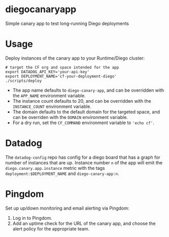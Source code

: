 diegocanaryapp
==============

Simple canary app to test long-running Diego deployments

Usage
=====

Deploy instances of the canary app to your Runtime/Diego cluster:

```
# target the CF org and space intended for the app
export DATADOG_API_KEY='your-api-key'
export DEPLOYMENT_NAME='cf-your-deployment-diego'
./scripts/deploy
```

- The app name defaults to `diego-canary-app`, and can be overridden with the `APP_NAME` environment variable.
- The instance count defaults to 20, and can be overridden with the `INSTANCE_COUNT` environment variable.
- The domain defaults to the default domain for the targeted space, and can be overriden with the `DOMAIN` environment variable.
- For a dry run, set the `CF_COMMAND` environment variable to `'echo cf'`.

Datadog
=======

The `datadog-config` repo has config for a diego board that has a graph for
number of instances that are up.  Instance number `n` of the app will emit the
`diego.canary.app.instance` metric with the tags `deployment:$DEPLOYMENT_NAME` 
and `diego-canary-app:n`.

Pingdom
=======

Set up up/down monitoring and email alerting via Pingdom:

1. Log in to Pingdom.
2. Add an uptime check for the URL of the canary app, and choose the alert policy for the appropriate team.
